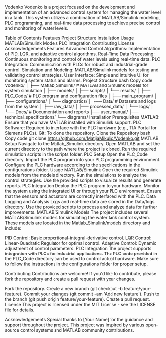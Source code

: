 Vodenko
Vodenko is a project focused on the development and implementation of an advanced control system for managing the water level in a tank. This system utilizes a combination of MATLAB/Simulink modeling, PLC programming, and real-time data processing to achieve precise control and monitoring of water levels.

Table of Contents
Features
Project Structure
Installation
Usage
MATLAB/Simulink Models
PLC Integration
Contributing
License
Acknowledgements
Features
Advanced Control Algorithms: Implementation of PID, LQR, and adaptive control algorithms.
Real-Time Data Processing: Continuous monitoring and control of water levels using real-time data.
PLC Integration: Communication with PLCs for robust and industrial-grade control.
Simulation and Modeling: MATLAB/Simulink models for testing and validating control strategies.
User Interface: Simple and intuitive UI for monitoring system status and alarms.
Project Structure
bash
Copy code
Vodenko/
│
├── Matlab_Simulink/       # MATLAB and Simulink models for system simulation
│   ├── models/
│   ├── scripts/
│   └── results/
│
├── PLC_Code/              # PLC program and configuration files
│   ├── main_program/
│   ├── configurations/
│   └── diagnostics/
│
├── Data/                  # Datasets and logs from the system
│   ├── raw_data/
│   ├── processed_data/
│   └── logs/
│
└── Docs/                  # Documentation and reports
    ├── user_manual/
    ├── technical_specifications/
    └── diagrams/
Installation
Prerequisites
MATLAB: Ensure that you have MATLAB installed with Simulink support.
PLC Software: Required to interface with the PLC hardware (e.g., TIA Portal for Siemens PLCs).
Git: To clone the repository.
Clone the Repository
bash
Copy code
git clone https://github.com/MatijaMikulic/Vodenko.git
MATLAB Setup
Navigate to the Matlab_Simulink directory.
Open MATLAB and set the current directory to the path where the project is cloned.
Run the required simulation scripts in the scripts folder.
PLC Setup
Open the PLC_Code directory.
Import the PLC program into your PLC programming environment.
Configure the PLC hardware according to the specifications in the configurations folder.
Usage
MATLAB/Simulink
Open the required Simulink models from the models directory.
Run the simulations to analyze the control strategies.
Use the provided scripts to visualize results and generate reports.
PLC Integration
Deploy the PLC program to your hardware.
Monitor the system using the integrated UI or through your PLC environment.
Ensure that the sensors and actuators are correctly interfaced with the PLC.
Data Logging and Analysis
Logs and real-time data are stored in the Data/logs directory.
Use the provided scripts to process and analyze data for further improvements.
MATLAB/Simulink Models
The project includes several MATLAB/Simulink models for simulating the water tank control system. These models are located in the Matlab_Simulink/models directory and include:

PID Control: Basic proportional-integral-derivative control.
LQR Control: Linear-Quadratic Regulator for optimal control.
Adaptive Control: Dynamic adjustment of control parameters.
PLC Integration
The project supports integration with PLCs for industrial applications. The PLC code provided in the PLC_Code directory can be used to control actual hardware. Make sure to follow the instructions in the configurations folder for proper setup.

Contributing
Contributions are welcome! If you'd like to contribute, please fork the repository and create a pull request with your changes.

Fork the repository.
Create a new branch (git checkout -b feature/your-feature).
Commit your changes (git commit -am 'Add new feature').
Push to the branch (git push origin feature/your-feature).
Create a pull request.
License
This project is licensed under the MIT License - see the LICENSE file for details.

Acknowledgements
Special thanks to [Your Name] for the guidance and support throughout the project.
This project was inspired by various open-source control systems and MATLAB community contributions.
